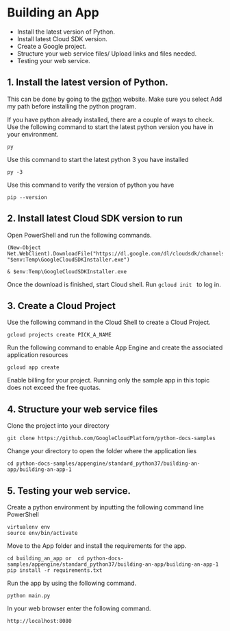 # Building an App

+ Install the latest version of Python.
+ Install latest Cloud SDK version.
+ Create a Google project.
+ Structure your web service files/ Upload links and files needed.
+ Testing your web service.

## 1. Install the latest version of Python.
This can be done by going to the [python](https://www.python.org/downloads/) website. Make sure you select Add my path before installing the python program.

If you have python already installed, there are a couple of ways to check.
Use the following command to start the latest python version you have in your environment.
```
py     
```
Use this command to start the latest python 3 you have installed
```
py -3
```
Use this command to verify the version of python you have
```
pip --version  
```

## 2. Install latest Cloud SDK version to run
Open PowerShell and run the following commands.

```
(New-Object Net.WebClient).DownloadFile("https://dl.google.com/dl/cloudsdk/channels/rapid/GoogleCloudSDKInstaller.exe", "$env:Temp\GoogleCloudSDKInstaller.exe")

& $env:Temp\GoogleCloudSDKInstaller.exe
```
Once the download is finished, start Cloud shell.
Run ```gcloud init ``` to log in.

## 3. Create a Cloud Project
Use the following command in the Cloud Shell to create a Cloud Project.
```
gcloud projects create PICK_A_NAME
```
Run the following command to enable App Engine and create the associated application resources
```
gcloud app create
```
Enable billing for your project. Running only the sample app in this topic does not exceed the free quotas.

## 4. Structure your web service files
Clone the project into your directory
```
git clone https://github.com/GoogleCloudPlatform/python-docs-samples
```

Change your directory to open the folder where the application lies
```
cd python-docs-samples/appengine/standard_python37/building-an-app/building-an-app-1
```

## 5. Testing your web service.

Create a python environment by inputting the following command line PowerShell
```
virtualenv env
source env/bin/activate
```

Move to the App folder and install the requirements for the app.
```
cd building_an_app or  cd python-docs-samples/appengine/standard_python37/building-an-app/building-an-app-1      
pip install -r requirements.txt
```

Run the app by using the following command.
```
python main.py
```

In your web browser enter the following command.
```
http://localhost:8080
```
